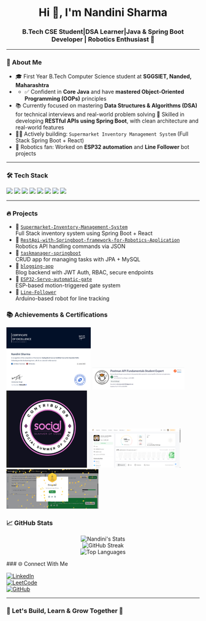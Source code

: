 <h1 align="center">Hi 👋, I'm Nandini Sharma</h1>
<h3 align="center">B.Tech CSE Student|DSA Learner|Java & Spring Boot Developer | Robotics Enthusiast 🤖</h3>

---

### 🧠 About Me

- 🎓 First Year B.Tech Computer Science student at **SGGSIET, Nanded, Maharashtra**
- - ✅ Confident in **Core Java** and have **mastered Object-Oriented Programming (OOPs)** principles
- 📚 Currently focused on mastering **Data Structures & Algorithms (DSA)** for technical interviews and real-world problem solving
🚀 Skilled in developing **RESTful APIs using Spring Boot**, with clean architecture and real-world features  
- 👩‍💻 Actively building: `Supermarket Inventory Management System` (Full Stack Spring Boot + React)  
-  🤖 Robotics fan: Worked on **ESP32 automation** and **Line Follower** bot projects

---

### 🛠️ Tech Stack

<p align="left">
  <img src="https://cdn.jsdelivr.net/gh/devicons/devicon/icons/java/java-original.svg" height="100"/>
  <img src="https://cdn.jsdelivr.net/gh/devicons/devicon/icons/spring/spring-original.svg" height="100"/>
  <img src="https://cdn.jsdelivr.net/gh/devicons/devicon/icons/mysql/mysql-original.svg" height="100"/>
  <img src="https://cdn.jsdelivr.net/gh/devicons/devicon/icons/react/react-original.svg" height="100"/>
  <img src="https://cdn.jsdelivr.net/gh/devicons/devicon/icons/git/git-original.svg" height="100"/>
  <img src="https://cdn.jsdelivr.net/gh/devicons/devicon/icons/github/github-original.svg" height="100"/>
  <img src="https://cdn.jsdelivr.net/gh/devicons/devicon/icons/postman/postman-original.svg" height="100"/>
  <img src="https://cdn.jsdelivr.net/gh/devicons/devicon/icons/arduino/arduino-original.svg" height="100"/>
</p>

---

### 🔥 Projects

- 🚀 [`Supermarket-Inventory-Management-System`](https://github.com/nandini-3006/Supermarket-Inventory-Management-System)  
  Full Stack inventory system using Spring Boot + React
- 📘 [`RestApi-with-Springboot-framework-for-Robotics-Application`](https://github.com/nandini-3006/RestApi-with-Springboot-framework-for-Robotics-Application)  
  Robotics API handling commands via JSON
- 📒 [`taskmanager-springboot`](https://github.com/nandini-3006/taskmanager-springboot)  
  CRUD app for managing tasks with JPA + MySQL
- 🔐 [`blogging-app`](https://github.com/nandini-3006/blogging-app)  
  Blog backend with JWT Auth, RBAC, secure endpoints
- 🤖 [`ESP32-Servo-automatic-gate`](https://github.com/nandini-3006/ESP32-Servo-automatic-gate)  
  ESP-based motion-triggered gate system
- 📍 [`Line-Follower`](https://github.com/nandini-3006/Line-Follower)  
  Arduino-based robot for line tracking

### 📚 Achievements & Certifications

<p align="left">
  <img src="https://github.com/nandini-3006/nandini-3006/blob/main/scalar_certificate.png?raw=true" width="220" alt="Scaler"/>
  <img src="https://github.com/nandini-3006/nandini-3006/blob/main/Screenshot%202025-07-03%20222451.png?raw=true" width="240" alt="Postman Badge"/>
  <img src="https://github.com/nandini-3006/nandini-3006/blob/main/Screenshot%202025-06-03%20161416.png?raw=true" width="210" alt="HackerRank"/>
  <img src="https://github.com/nandini-3006/nandini-3006/blob/main/Screenshot%202025-06-28%20141701.png?raw=true" width="240" alt="LeetCode 100"/>
  <img src="https://github.com/nandini-3006/nandini-3006/blob/main/Screenshot%202025-03-24%20230838.png?raw=true" width="240" alt="Social Summer of Code"/>
</p>



### 📈 GitHub Stats

<p align="center">
  <img src="https://github-readme-stats.vercel.app/api?username=nandini-3006&show_icons=true&theme=tokyonight" alt="Nandini's Stats"/>
  <br/>
  <img src="https://github-readme-streak-stats.herokuapp.com/?user=nandini-3006&theme=tokyonight" alt="GitHub Streak"/>
  <br/>
  <img src="https://github-readme-stats.vercel.app/api/top-langs/?username=nandini-3006&layout=compact&theme=tokyonight" alt="Top Languages"/>
</p>
### 🌐 Connect With Me

[![LinkedIn](https://img.shields.io/badge/LinkedIn-blue?logo=linkedin)](https://www.linkedin.com/in/nandini-s-61573b22b/)  
[![LeetCode](https://img.shields.io/badge/LeetCode-orange?logo=leetcode)](https://leetcode.com/u/sharma_nandini3006/)  
[![GitHub](https://img.shields.io/badge/GitHub-Profile-181717?logo=github)](https://github.com/nandini-3006)

---

### 🚀 Let's Build, Learn & Grow Together 💪

